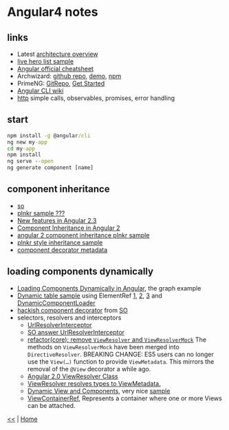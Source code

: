 # Angular4 notes

## links

- Latest [architecture overview](https://angular.io/guide/architecture#architecture-overview)
- [live hero list sample](https://angular.io/generated/live-examples/toh-pt6/eplnkr.html)
- [Angular official cheatsheet](https://angular.io/guide/cheatsheet)
- Archwizard: [github repo](https://github.com/madoar/ng2-archwizard-demo), [demo](https://madoar.github.io/ng2-archwizard-demo/), [npm](https://www.npmjs.com/package/ng2-archwizard)
- PrimeNG: [GitRepo](https://github.com/primefaces/primeng-quickstart-webpack), [Get Started](https://www.primefaces.org/primeng/#/setup)
- [Angular CLI wiki](https://github.com/angular/angular-cli/wiki)
- [http](http://www.syntaxsuccess.com/viewarticle/angular-2.0-and-http) simple calls, observables, promises, error handling

## start

```cmd
npm install -g @angular/cli
ng new my-app
cd my-app
npm install
ng serve --open
ng generate component [name]
```

## component inheritance

- [so](https://stackoverflow.com/questions/36475626/how-to-extend-inherit-angular2-component)
- [plnkr sample ???](https://plnkr.co/edit/TPps03QCGQCWbX6oVKXp?p=preview)
- [New features in Angular 2.3](https://medium.com/@gerard.sans/angular-2-new-features-in-angular-2-3-f2e73f16a09e)
- [Component Inheritance in Angular 2](https://scotch.io/tutorials/component-inheritance-in-angular-2)
- [angular 2 component inheritance plnkr sample](https://embed.plnkr.co/hMgaYPVRiXMCiKBdfqHy/)
- [plnkr style inheritance sample](http://plnkr.co/edit/bWa1JmH7NaSaJffLsl0x?p=preview)
- [component decorator metadata](https://medium.com/@amcdnl/inheritance-in-angular2-components-206a167fc259)

## loading components dynamically

- [Loading Components Dynamically in Angular](http://www.syntaxsuccess.com/viewarticle/loading-components-dynamically-in-angular-2.0), the graph example
- [Dynamic table sample](http://plnkr.co/edit/dqfPCW3MBa9hM23EW3cS?p=preview) using ElementRef [1](https://angular.io/api/core/ElementRef), [2](https://v2.angular.io/docs/ts/latest/api/core/index/ElementRef-class.html), [3](https://angular-2-training-book.rangle.io/handout/advanced-components/elementref.html) and [DynamicComponentLoader](https://www.dartdocs.org/documentation/angular2/2.0.0-beta.9/angular2/DynamicComponentLoader-class.html)
- [hackish component decorator](https://stackoverflow.com/a/34067211) from [SO](https://stackoverflow.com/questions/36531486/dynamic-styleurls-in-angular-2)
- selectors, resolvers and interceptors 
	* [UrlResolverInterceptor](https://github.com/A-Hsien/UrlResolverInterceptor)
	* [SO answer UrlResolverInterceptor](https://stackoverflow.com/a/39588422)
	* [refactor(core): remove `ViewResolver` and `ViewResolverMock`](https://github.com/angular/angular/commit/0988cc8) The methods on `ViewResolverMock` have been merged into `DirectiveResolver`. BREAKING CHANGE: ES5 users can no longer use the `View(…)` function to provide `ViewMetadata`. This mirrors the removal of the `@View` decorator a while ago.
	* [Angular 2.0 ViewResolver Class](https://stackoverflow.com/a/36467207)
	* [ViewResolver resolves types to ViewMetadata.](https://www.dartdocs.org/documentation/angular2/2.0.0-beta.9/angular2/ViewResolver-class.html)
	* [Dynamic View and Components](https://medium.com/nerdlog/angular-2-dynamic-view-and-components-330205fa6896), very nice [sample](http://plnkr.co/edit/wh4VJG?p=preview)
	* [ViewContainerRef](https://angular.io/api/core/ViewContainerRef), Represents a container where one or more Views can be attached.
	
	
[<<](AngularJS.md) | [Home](https://github.com/illegitimis/Tutorial/)
